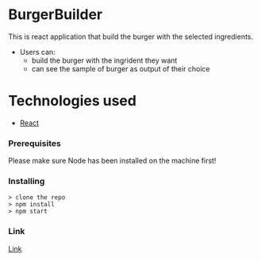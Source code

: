 
# BurgerBuilder
This is react application that build the burger with the selected ingredients.

* Users can: 
  - build the burger with the ingrident they want 
  - can see the sample of burger as output of their choice
  
  
 
  

# Technologies used

 * [React](https://reactjs.org/docs/create-a-new-react-app.html)


### Prerequisites

Please make sure Node has been installed on the machine first!

### Installing
```
> clone the repo 
> npm install
> npm start

```
### Link
[Link](https://burger-builder-dhirajko.herokuapp.com)